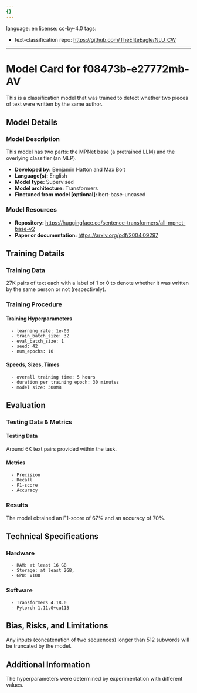 ```yaml
---
{}
---
```

language: en
license: cc-by-4.0
tags:
- text-classification
repo: https://github.com/TheEliteEagle/NLU_CW

---

# Model Card for f08473b-e27772mb-AV

<!-- Provide a quick summary of what the model is/does. -->

This is a classification model that was trained to
      detect whether two pieces of text were written by the same author.


## Model Details

### Model Description

<!-- Provide a longer summary of what this model is. -->

This model has two parts: the MPNet base (a pretrained LLM) and the overlying classifier (an MLP).

- **Developed by:** Benjamin Hatton and Max Bolt
- **Language(s):** English
- **Model type:** Supervised
- **Model architecture:** Transformers
- **Finetuned from model [optional]:** bert-base-uncased

### Model Resources

<!-- Provide links where applicable. -->

- **Repository:** https://huggingface.co/sentence-transformers/all-mpnet-base-v2
- **Paper or documentation:** https://arxiv.org/pdf/2004.09297

## Training Details

### Training Data

<!-- This is a short stub of information on the training data that was used, and documentation related to data pre-processing or additional filtering (if applicable). -->

27K pairs of text each with a label of 1 or 0 to denote whether it was written by the same person or not (respectively).

### Training Procedure

<!-- This relates heavily to the Technical Specifications. Content here should link to that section when it is relevant to the training procedure. -->

#### Training Hyperparameters

<!-- This is a summary of the values of hyperparameters used in training the model. -->


      - learning_rate: 1e-03
      - train_batch_size: 32
      - eval_batch_size: 1
      - seed: 42
      - num_epochs: 10

#### Speeds, Sizes, Times

<!-- This section provides information about how roughly how long it takes to train the model and the size of the resulting model. -->


      - overall training time: 5 hours
      - duration per training epoch: 30 minutes
      - model size: 300MB

## Evaluation

<!-- This section describes the evaluation protocols and provides the results. -->

### Testing Data & Metrics

#### Testing Data

<!-- This should describe any evaluation data used (e.g., the development/validation set provided). -->

Around 6K text pairs provided within the task.

#### Metrics

<!-- These are the evaluation metrics being used. -->


      - Precision
      - Recall
      - F1-score
      - Accuracy

### Results

The model obtained an F1-score of 67% and an accuracy of 70%.

## Technical Specifications

### Hardware


      - RAM: at least 16 GB
      - Storage: at least 2GB,
      - GPU: V100

### Software


      - Transformers 4.18.0
      - Pytorch 1.11.0+cu113

## Bias, Risks, and Limitations

<!-- This section is meant to convey both technical and sociotechnical limitations. -->

Any inputs (concatenation of two sequences) longer than
      512 subwords will be truncated by the model.

## Additional Information

<!-- Any other information that would be useful for other people to know. -->

The hyperparameters were determined by experimentation
      with different values.
